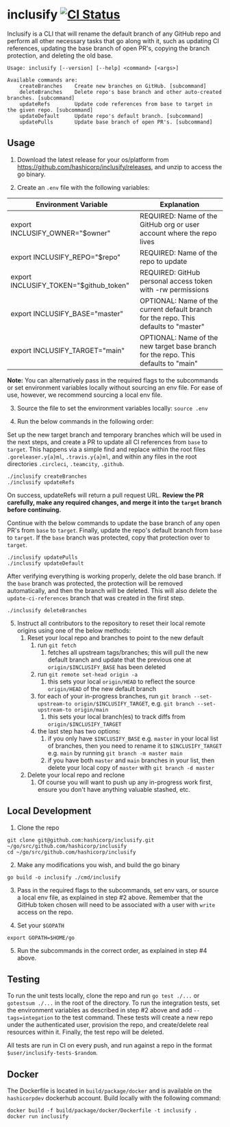 # inclusify [![CI Status](https://circleci.com/gh/hashicorp/inclusify.svg?style=svg&circle-token=0ae7a4e49ff1f990f45536f92c62dab322f13113)](https://circleci.com/gh/hashicorp/inclusify/tree/master)

Inclusify is a CLI that will rename the default branch of any GitHub repo and perform all other necessary tasks that go along with it, such as updating CI references, updating the base branch of open PR's, copying the branch protection, and deleting the old base.

```
Usage: inclusify [--version] [--help] <command> [<args>]

Available commands are:
    createBranches    Create new branches on GitHub. [subcommand]
    deleteBranches    Delete repo's base branch and other auto-created branches. [subcommand]
    updateRefs        Update code references from base to target in the given repo. [subcommand]
    updateDefault     Update repo's default branch. [subcommand]
    updatePulls       Update base branch of open PR's. [subcommand]
```

## Usage

1. Download the latest release for your os/platform from https://github.com/hashicorp/inclusify/releases, and unzip to access the go binary.

2. Create an `.env` file with the following variables:

| Environment Variable                   | Explanation                                                                          |
|----------------------------------------|--------------------------------------------------------------------------------------|
| export INCLUSIFY_OWNER="$owner"        | REQUIRED: Name of the GitHub org or user account where the repo lives                |
| export INCLUSIFY_REPO="$repo"          | REQUIRED: Name of the repo to update                                                 |
| export INCLUSIFY_TOKEN="$github_token" | REQUIRED: GitHub personal access token with -rw permissions                          |
| export INCLUSIFY_BASE="master"         | OPTIONAL: Name of the current default branch for the repo. This defaults to "master" |
| export INCLUSIFY_TARGET="main"         | OPTIONAL: Name of the new target base branch for the repo. This defaults to "main"   |

**Note:** You can alternatively pass in the required flags to the subcommands or set environment variables locally without sourcing an env file. For ease of use, however, we recommend sourcing a local env file. 

3. Source the file to set the environment variables locally: `source .env` 

4. Run the below commands in the following order:

Set up the new target branch and temporary branches which will be used in the next steps, and create a PR to update all CI references from `base` to `target`. This happens via a simple find and replace within the root files `.goreleaser.y{a}ml`, `.travis.y{a}ml`, and within any files in the root directories `.circleci`, `.teamcity`, `.github`.
```
./inclusify createBranches
./inclusify updateRefs
```

On success, updateRefs will return a pull request URL. **Review the PR carefully, make any required changes, and merge it into the `target` branch before continuing.** 

Continue with the below commands to update the base branch of any open PR's from `base` to `target`. Finally, update the repo's default branch from `base` to `target`. If the `base` branch was protected, copy that protection over to `target`. 
```
./inclusify updatePulls
./inclusify updateDefault
```

After verifying everything is working properly, delete the old base branch. If the `base` branch was protected, the protection will be removed automatically, and then the branch will be deleted. This will also delete the `update-ci-references` branch that was created in the first step. 
```
./inclusify deleteBranches
```

5. Instruct all contributors to the repository to reset their local remote origins using one of the below methods:
    1. Reset your local repo and branches to point to the new default
        1. run `git fetch`
            1. fetches all upstream tags/branches; this will pull the new default branch and update that the previous one at `origin/$INCLUSIFY_BASE` has been deleted
        1. run `git remote set-head origin -a`
            1. this sets your local `origin/HEAD` to reflect the source `origin/HEAD` of the new default branch
        1. for each of your in-progress branches, run `git branch --set-upstream-to origin/$INCLUSIFY_TARGET`, e.g. `git branch --set-upstream-to origin/main`
            1. this sets your local branch(es) to track diffs from `origin/$INCLUSIFY_TARGET`
        1. the last step has two options:
            1. if you only have `$INCLUSIFY_BASE` e.g. `master` in your local list of branches, then you need to rename it to `$INCLUSIFY_TARGET` e.g. `main` by running `git branch -m master main`
            1. if you have both `master` and `main` branches in your list, then delete your local copy of `master` with `git branch -d master`
    1. Delete your local repo and reclone
        1. Of course you will want to push up any in-progress work first, ensure you don't have anything valuable stashed, etc.

## Local Development

1. Clone the repo
```
git clone git@github.com:hashicorp/inclusify.git ~/go/src/github.com/hashicorp/inclusify
cd ~/go/src/github.com/hashicorp/inclusify
```

2. Make any modifications you wish, and build the go binary
```
go build -o inclusify ./cmd/inclusify
```

3. Pass in the required flags to the subcommands, set env vars, or source a local env file, as explained in step #2 above. Remember that the GitHub token chosen will need to be associated with a user with `write` access on the repo.

4. Set your `$GOPATH`
```
export GOPATH=$HOME/go
```

5. Run the subcommands in the correct order, as explained in step #4 above. 

## Testing

To run the unit tests locally, clone the repo and run `go test ./...` or `gotestsum ./...` in the root of the directory. To run the integration tests, set the environment variables as described in step #2 above and add `--tags=integation` to the test command. These tests will create a new repo under the authenticated user, provision the repo, and create/delete real resources within it. Finally, the test repo will be deleted. 

All tests are run in CI on every push, and run against a repo in the format `$user/inclusify-tests-$random`.

## Docker

The Dockerfile is located in `build/package/docker` and is available on the `hashicorpdev` dockerhub account. Build locally with the following command:

```
docker build -f build/package/docker/Dockerfile -t inclusify .
docker run inclusify
```
